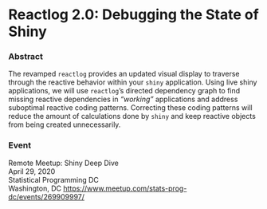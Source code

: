
# Reactlog 2.0: Debugging the State of Shiny

### Abstract

The revamped `reactlog` provides an updated visual display to traverse through the reactive behavior within your `shiny` application. Using live shiny applications, we will use `reactlog`’s directed dependency graph to find missing reactive dependencies in *“working”* applications and address suboptimal reactive coding patterns. Correcting these coding patterns will reduce the amount of calculations done by `shiny` and keep reactive objects from being created unnecessarily.

### Event

Remote Meetup: Shiny Deep Dive<br/>
April 29, 2020<br/>
Statistical Programming DC<br/>
Washington, DC
https://www.meetup.com/stats-prog-dc/events/269909997/
